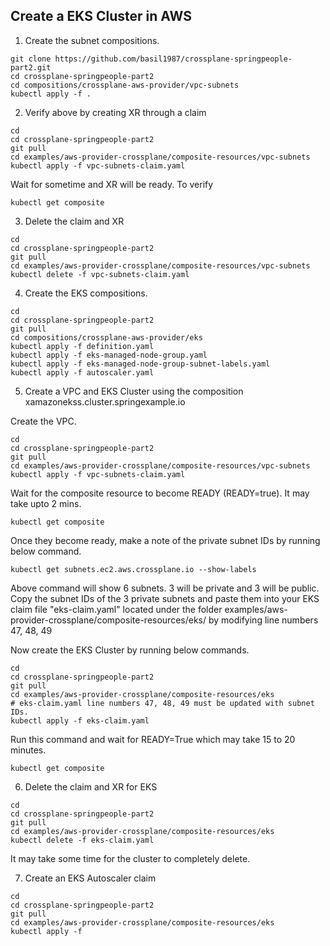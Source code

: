 ## Create a EKS Cluster in AWS


1) Create the subnet compositions.


```
git clone https://github.com/basil1987/crossplane-springpeople-part2.git
cd crossplane-springpeople-part2
cd compositions/crossplane-aws-provider/vpc-subnets
kubectl apply -f .
```


2) Verify above by creating XR through a claim


```
cd 
cd crossplane-springpeople-part2
git pull
cd examples/aws-provider-crossplane/composite-resources/vpc-subnets
kubectl apply -f vpc-subnets-claim.yaml
```

Wait for sometime and XR will be ready. To verify

```
kubectl get composite
```

3) Delete the claim and XR

```
cd 
cd crossplane-springpeople-part2
git pull
cd examples/aws-provider-crossplane/composite-resources/vpc-subnets
kubectl delete -f vpc-subnets-claim.yaml
```

4) Create the EKS compositions.


```
cd
cd crossplane-springpeople-part2
git pull
cd compositions/crossplane-aws-provider/eks
kubectl apply -f definition.yaml
kubectl apply -f eks-managed-node-group.yaml
kubectl apply -f eks-managed-node-group-subnet-labels.yaml
kubectl apply -f autoscaler.yaml
```


5) Create a VPC and EKS Cluster using the composition xamazonekss.cluster.springexample.io

Create the VPC.

```
cd 
cd crossplane-springpeople-part2
git pull
cd examples/aws-provider-crossplane/composite-resources/vpc-subnets
kubectl apply -f vpc-subnets-claim.yaml
```

Wait for the composite resource to become READY (READY=true). It may take upto 2 mins.

```
kubectl get composite
```

Once they become ready, make a note of the private subnet IDs by running below command.

```
kubectl get subnets.ec2.aws.crossplane.io --show-labels
```

Above command will show 6 subnets. 3 will be private and 3 will be public. Copy the subnet IDs of the 3 private subnets and paste them into your EKS claim file "eks-claim.yaml" located under the folder examples/aws-provider-crossplane/composite-resources/eks/ by modifying line numbers 47, 48, 49

Now create the EKS Cluster by running below commands.


```
cd 
cd crossplane-springpeople-part2
git pull
cd examples/aws-provider-crossplane/composite-resources/eks
# eks-claim.yaml line numbers 47, 48, 49 must be updated with subnet IDs.
kubectl apply -f eks-claim.yaml
```

Run this command and wait for READY=True which may take 15 to 20 minutes. 

```
kubectl get composite
```


6) Delete the claim and XR for EKS

```
cd 
cd crossplane-springpeople-part2
git pull
cd examples/aws-provider-crossplane/composite-resources/eks
kubectl delete -f eks-claim.yaml
```

It may take some time for the cluster to completely delete. 



7) Create an EKS Autoscaler claim


```
cd 
cd crossplane-springpeople-part2
git pull
cd examples/aws-provider-crossplane/composite-resources/eks
kubectl apply -f 
```
